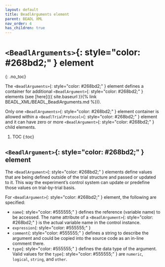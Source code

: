 ```yaml
---
layout: default
title: BeadlArguments element
parent: BEADL XML
nav_order: 4
has_children: true
---
```

# `<BeadlArguments>`{: style="color: #268bd2;" } element
{: .no_toc}

The `<BeadlArguments>`{: style="color: #268bd2;" } element defines a container for additional `<BeadlArgument>`{: style="color: #268bd2;" } elements (see [here]({{ site.baseurl }}{% link BEADL_XML/BEADL_BeadlArguments.md %})).

Only one `<BeadlArguments>`{: style="color: #268bd2;" } element container is allowed within a `<BeadlTrialProtocol>`{: style="color: #268bd2;" } element and it can have zero or more `<BeadlArgument>`{: style="color: #268bd2;" } child elements.

1. TOC
{:toc}


## `<BeadlArgument>`{: style="color: #268bd2;" } element
The `<BeadlArgument>`{: style="color: #268bd2;" } elements define values that are being defined outside of the trial structure and passed or updated to it. This way the experiment’s control system can update or predefine those values on trial-by-trial basis.

For `<BeadlArgument>`{: style="color: #268bd2;" } element, the following are specified:
- `name`{: style="color: #555555;" } defines the reference (variable name) to be accessed. The name attribute of a `<BeadlArgument>`{: style="color: #268bd2;" } is the actual variable name in the control instance.
- `expression`{: style="color: #555555;" } 
- `comment`{: style="color: #555555;" } defines a string to describe the argument and could be copied into the source code as an in-line comment there.
- `type`{: style="color: #555555;" } defines the data type of the argument. Valid values for the `type`{: style="color: #555555;" } are `numeric`, `logical`, `string`, and `other`.
